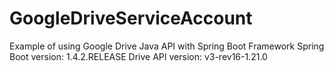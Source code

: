 # GoogleDriveServiceAccount
Example of using Google Drive Java API with Spring Boot Framework
Spring Boot version: 1.4.2.RELEASE
Drive API version: v3-rev16-1.21.0